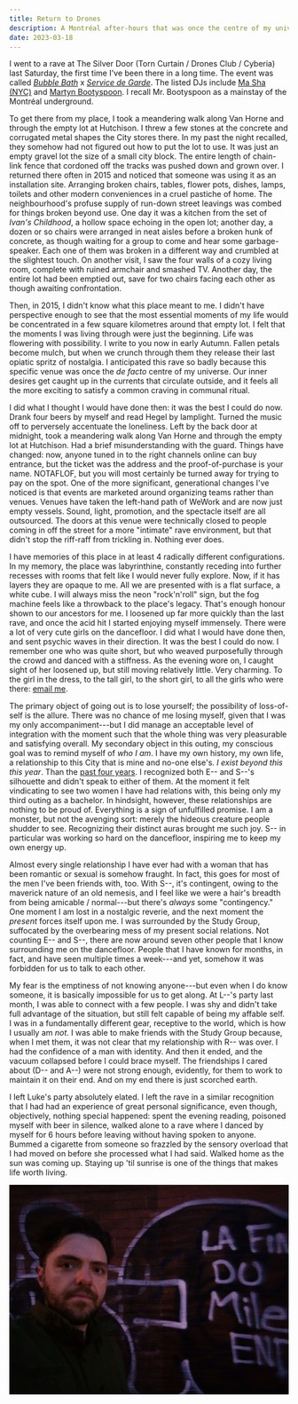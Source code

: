 ```yaml
---
title: Return to Drones
description: A Montréal after-hours that was once the centre of my universe.
date: 2023-03-18
---
```


I went to a rave at The Silver Door (Torn Curtain / Drones Club / Cyberia) last Saturday, the first time I've been there in a long time. The event was called [*Bubble Bath*](https://www.instagram.com/bubblebathmtl/) x [*Service de Garde*](https://www.instagram.com/servicedegarde/). The listed DJs include [Ma Sha (NYC)](https://soundcloud.com/masha-ny) and [Martyn Bootyspoon](https://soundcloud.com/mbootyspoon). I recall Mr. Bootyspoon as a mainstay of the Montréal underground.

To get there from my place, I took a meandering walk along Van Horne and through the empty lot at Hutchison. I threw a few stones at the concrete and corrugated metal shapes the City stores there. In my past the night recalled, they somehow had not figured out how to put the lot to use. It was just an empty gravel lot the size of a small city block. The entire length of chain-link fence that cordoned off the tracks was pushed down and grown over. I returned there often in 2015 and noticed that someone was using it as an installation site. Arranging broken chairs, tables, flower pots, dishes, lamps, toilets and other modern conveniences in a cruel pastiche of home. The neighbourhood's profuse supply of run-down street leavings was combed for things broken beyond use. One day it was a kitchen from the set of *Ivan's Childhood*, a hollow space echoing in the open lot; another day, a dozen or so chairs were arranged in neat aisles before a broken hunk of concrete, as though waiting for a group to come and hear some garbage-speaker. Each one of them was broken in a different way and crumbled at the slightest touch. On another visit, I saw the four walls of a cozy living room, complete with ruined armchair and smashed TV. Another day, the entire lot had been emptied out, save for two chairs facing each other as though awaiting confrontation.

Then, in 2015, I didn't know what this place meant to me. I didn't have perspective enough to see that the most essential moments of my life would be concentrated in a few square kilometres around that empty lot. I felt that the moments I was living through were just the beginning. Life was flowering with possibility. I write to you now in early Autumn. Fallen petals become mulch, but when we crunch through them they release their last opiatic spritz of nostalgia. I anticipated this rave so badly because this specific venue was once the *de facto* centre of my universe. Our inner desires get caught up in the currents that circulate outside, and it feels all the more exciting to satisfy a common craving in communal ritual. 

I did what I thought I would have done then: it was the best I could do now. Drank four beers by myself and read Hegel by lamplight. Turned the music off to perversely accentuate the loneliness. Left by the back door at midnight, took a meandering walk along Van Horne and through the empty lot at Hutchison. Had a brief misunderstanding with the guard. Things have changed: now, anyone tuned in to the right channels online can buy entrance, but the ticket was the address and the proof-of-purchase is your name. NOTAFLOF, but you will most certainly be turned away for trying to pay on the spot. One of the more significant, generational changes I've noticed is that events are marketed around organizing teams rather than venues. Venues have taken the left-hand path of WeWork and are now just empty vessels. Sound, light, promotion, and the spectacle itself are all outsourced. The doors at this venue were technically closed to people coming in off the street for a more "intimate" rave environment, but that didn't stop the riff-raff from trickling in. Nothing ever does.

I have memories of this place in at least 4 radically different configurations. In my memory, the place was labyrinthine, constantly receding into further recesses with rooms that felt like I would never fully explore. Now, if it has layers they are opaque to me. All we are presented with is a flat surface, a white cube. I will always miss the neon "rock'n'roll" sign, but the fog machine feels like a throwback to the place's legacy. That's enough honour shown to our ancestors for me. I loosened up far more quickly than the last rave, and once the acid hit I started enjoying myself immensely. There were a lot of very cute girls on the dancefloor. I did what I would have done then, and sent psychic waves in their direction. It was the best I could do now. I remember one who was quite short, but who weaved purposefully through the crowd and danced with a stiffness. As the evening wore on, I caught sight of her loosened up, but still moving relatively little. Very charming. To the girl in the dress, to the tall girl, to the short girl, to all the girls who were there: [email me](/links#contact).

The primary object of going out is to lose yourself; the possibility of loss-of-self is the allure. There was no chance of me losing myself, given that I was my only accompaniment---but I did manage an acceptable level of integration with the moment such that the whole thing was very pleasurable and satisfying overall. My secondary object in this outing, my conscious goal was to remind myself of *who I am*. I have my own history, my own life, a relationship to this City that is mine and no-one else's. *I exist beyond this this year*. Than the [past four years](/diaries#2022-12-07). I recognized both E-- and S--'s silhouette and didn't speak to either of them. At the moment it felt vindicating to see two women I have had relations with, this being only my third outing as a bachelor. In hindsight, however, these relationships are nothing to be proud of. Everything is a sign of unfulfilled promise. I am a monster, but not the avenging sort: merely the hideous creature people shudder to see. Recognizing their distinct auras brought me such joy. S-- in particular was working so hard on the dancefloor, inspiring me to keep my own energy up.

Almost every single relationship I have ever had with a woman that has been romantic or sexual is somehow fraught. In fact, this goes for most of the men I've been friends with, too. With S--, it's contingent, owing to the maverick nature of an old nemesis, and I feel like we were a hair's breadth from being amicable / normal---but there's *always* some "contingency." One moment I am lost in a nostalgic reverie, and the next moment the *present* forces itself upon me. I was surrounded by the Study Group, suffocated by the overbearing mess of my present social relations. Not counting E-- and S--, there are now around seven other people that I know surrounding me on the dancefloor. People that I have known for months, in fact, and have seen multiple times a week---and yet, somehow it was forbidden for us to talk to each other. 

My fear is the emptiness of not knowing anyone---but even when I do know someone, it is basically impossible for us to get along. At L--'s party last month, I was able to connect with a few people. I was shy and didn't take full advantage of the situation, but still felt capable of being my affable self. I was in a fundamentally different gear, receptive to the world, which is how I usually am *not*. I was able to make friends with the Study Group because, when I met them, it was not clear that my relationship with R-- was over. I had the confidence of a man with identity. And then it ended, and the vacuum collapsed before I could brace myself. The friendships I cared about (D-- and A--) were not strong enough, evidently, for them to work to maintain it on their end. And on my end there is just scorched earth.

I left Luke's party absolutely elated. I left the rave in a similar recognition that I had had an experience of great personal significance, even though, objectively, nothing special happened: spent the evening reading, poisoned myself with beer in silence, walked alone to a rave where I danced by myself for 6 hours before leaving without having spoken to anyone. Bummed a cigarette from someone so frazzled by the sensory overload that I had moved on before she processed what I had said. Walked home as the sun was coming up. Staying up 'til sunrise is one of the things that makes life worth living.

![The author on his way home.](/assets/images/IMG_20230312_064832_807.jpg)
